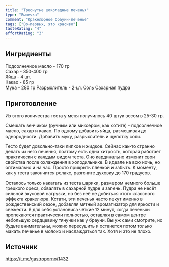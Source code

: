 ```yaml
---
title: "Треснутые шоколадные печенья"
type: "Выпечка"
comment: "Кракелюрное брауни-печенье"
tags: ["Во-первых, это красиво"]
tasteRating: "4"
effortRating: "3"
---
```


## Ингридиенты

Подсолнечное масло - 170 гр  
Сахар - 350-400 гр  
Яйца - 4 шт.  
Какао - 85 гр  
Мука - 280 гр
Разрыхлитель - 2ч.л.
Соль
Сахарная пудра

## Приготовление
Из этого количества теста у меня получилось 40 штук весом в 25-30 гр. 

Смешать венчиком (ручным или миксером, как хотите) - подсолнечное масло, сахар и какао. По одному добавить яйца, размешивая до однородности. Добавить муку, разрыхлитель и щепотку соли.

Тесто будет довольно-таки липкое и жидкое. Сейчас как-то странно делать из него печенья, поэтому есть одна хитрость, которая работает практически с каждым видом теста. Оно кардинально изменит свои свойства после охлаждения в холодильнике. В идеале на всю ночь, но оптимально и на час. Просто прикрыть плёнкой и забыть. К моменту, как у теста закончится релакс, разгоните духовку до 170 градусов.

Осталось только накатать из теста шарики, размером немного больше грецкого ореха, обвалять в сахарной пудре и запечь. Пудра не несёт сильной вкусовой нагрузки, но без неё не добиться этого классного эффекта кракелюра. Кстати, эти печенья часто пекут именно в рождественский сезон, добавляя мятный ароматизатор для яркости и свежести.
Я для себя установила чёткие 12 минут, когда печеньки пропекаются практически полностью, оставляя в самом центре небольшую сердцевину тянучки как у брауни. Вы уж сами смотрите, но будьте внимательны, можно пересушить и останется потом только макать печенье в молоко и наслаждаться так. Хотя и это не плохо.

## Источник
https://t.me/gastroporno/1432